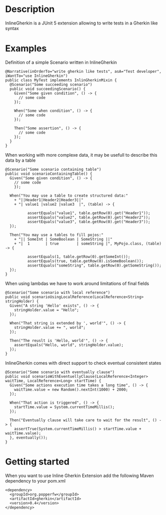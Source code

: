 # Description
InlineGherkin is a JUnit 5 extension allowing to write tests in a Gherkin like syntax

# Examples
Definition of a simple Scenario written in InlineGherkin

    @Narrative(inOrderTo="write gherkin like tests", asA="Test developer", iWantTo="use InlineGherkin")
    public class MyTest implements InlinGherkinMixin {
      @Scenario("Some succeeding scenario")
      public void succeedingScenario() {
        Given("Some given condition", () -> {
          // some code
        });

        When("Some when condition", () -> {
          // some code	
        });

        Then("Some assertion", () -> {
          // some code
        });
      }
    }

When working with more complexe data, it may be usefull to describe this data by a table
    
    @Scenario("Some scenario containing table")
    public void scenarioContainingTable() {
      Given("Some given condition", () -> {
        // some code
		});
		
      When("You may use a table to create structured data:"
        + "||Header1|Header2|Header3||"
        + "| value1 |value2 |value3  |", (table) -> {
					
              assertEquals("value1", table.getRow(0).get("Header1"));
              assertEquals("value2", table.getRow(0).get("Header2"));
              assertEquals("value3", table.getRow(0).get("Header3"));
      });
		
      Then("You may use a tables to fill pojos:"
        + "|| SomeInt | SomeBoolean | SomeString ||"
        + "|  1       | true        | someString |", MyPojo.class, (table) -> {

              assertEquals(1, table.getRow(0).getSomeInt());
              assertEquals(true, table.getRow(0).isSomeBoolean());
              assertEquals("someString", table.getRow(0).getSomeString());
      });
    }
    
When using lambdas we have to work around limitations of final fields
    
    @Scenario("Some scenario with local reference")
    public void scenarioUsingLocalReference(LocalReference<String> stringHolder) {
      Given("A string 'Hello' exists", () -> {
        stringHolder.value = "Hello";
      });
		
      When("That string is extended by ', world'", () -> {
        stringHolder.value += ", world";
      });
		
      Then("The reuslt is 'Hello, world'", () -> {
        assertEquals("Hello, world", stringHolder.value);
      });
    }
    
InlineGherkin comes with direct support to check eventual consistent states

    @Scenario("Some scenario with eventually clause")
    public void scenarioWithEventuellyClause(LocalReference<Integer> waitTime, LocalReference<Long> startTime) {
      Given("Some actions execution time takes a long time", () -> {
        waitTime.value = new Random().nextInt(1000) + 2000;
      });

      When("That action is triggered", () -> {
        startTime.value = System.currentTimeMillis();
      });

      Then("Eventually clause will take care to wait for the result", () -> {
        assertTrue(System.currentTimeMillis() > startTime.value + waitTime.value);
      }, eventually());
    }    

# Getting started

When you want to use Inline Gherkin Extension add the following Maven dependency to your pom.xml

    <dependency>
      <groupId>org.popperfw</groupId>
      <artifactId>gherkin</artifactId>
      <version>0.4</version>
    </dependency>
